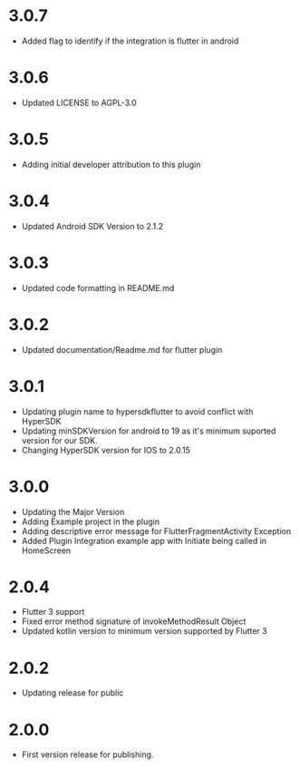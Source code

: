 # 3.0.7
* Added flag to identify if the integration is flutter in android

# 3.0.6
* Updated LICENSE to AGPL-3.0

# 3.0.5
* Adding initial developer attribution to this plugin

# 3.0.4
* Updated Android SDK Version to 2.1.2

# 3.0.3
* Updated code formatting in README.md

# 3.0.2
* Updated documentation/Readme.md for flutter plugin

# 3.0.1
* Updating plugin name to hypersdkflutter to avoid conflict with HyperSDK
* Updating minSDKVersion for android to 19 as it's minimum suported version for our SDK.
* Changing HyperSDK version for IOS to 2.0.15

# 3.0.0

* Updating the Major Version
* Adding Example project in the plugin
* Adding descriptive error message for FlutterFragmentActivity Exception
* Added Plugin Integration example app with Initiate being called in HomeScreen

# 2.0.4

* Flutter 3 support
* Fixed error method signature of invokeMethodResult Object
* Updated kotlin version to minimum version supported by Flutter 3

# 2.0.2

* Updating release for public
# 2.0.0

* First version release for publishing.

